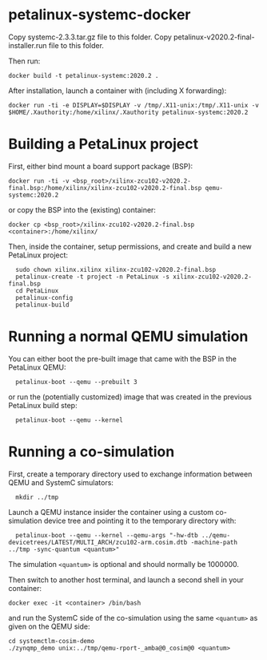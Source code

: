 # petalinux-systemc-docker

Copy systemc-2.3.3.tar.gz file to this folder.
Copy petalinux-v2020.2-final-installer.run file to this folder.

Then run:

`docker build -t petalinux-systemc:2020.2 .`

After installation, launch a container with (including X forwarding):

`docker run -ti -e DISPLAY=$DISPLAY -v /tmp/.X11-unix:/tmp/.X11-unix -v $HOME/.Xauthority:/home/xilinx/.Xauthority petalinux-systemc:2020.2`

# Building a PetaLinux project

First, either bind mount a board support package (BSP):

`docker run -ti -v <bsp_root>/xilinx-zcu102-v2020.2-final.bsp:/home/xilinx/xilinx-zcu102-v2020.2-final.bsp qemu-systemc:2020.2`

or copy the BSP into the (existing) container:

`docker cp <bsp_root>/xilinx-zcu102-v2020.2-final.bsp <container>:/home/xilinx/`

Then, inside the container, setup permissions, and create and build a new PetaLinux project:

      sudo chown xilinx.xilinx xilinx-zcu102-v2020.2-final.bsp
      petalinux-create -t project -n PetaLinux -s xilinx-zcu102-v2020.2-final.bsp
      cd PetaLinux
      petalinux-config
      petalinux-build

# Running a normal QEMU simulation

You can either boot the pre-built image that came with the BSP in the PetaLinux QEMU:

      petalinux-boot --qemu --prebuilt 3

or run the (potentially customized) image that was created in the previous PetaLinux build step:

      petalinux-boot --qemu --kernel

# Running a co-simulation

First, create a temporary directory used to exchange information between QEMU and SystemC simulators:

      mkdir ../tmp

Launch a QEMU instance insider the container using a custom co-simulation device tree and pointing it to the temporary directory with:

      petalinux-boot --qemu --kernel --qemu-args "-hw-dtb ../qemu-devicetrees/LATEST/MULTI_ARCH/zcu102-arm.cosim.dtb -machine-path ../tmp -sync-quantum <quantum>"

The simulation `<quantum>` is optional and should normally be 1000000.

Then switch to another host terminal, and launch a second shell in your container:

`docker exec -it <container> /bin/bash`

and run the SystemC side of the co-simulation using the same `<quantum>` as given on the QEMU side:

    cd systemctlm-cosim-demo
    ./zynqmp_demo unix:../tmp/qemu-rport-_amba@0_cosim@0 <quantum>

